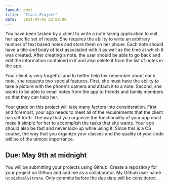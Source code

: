 ```yaml
---
layout: post
title:  "Class Project"
date:   2014-04-01 22:00:00
---
```


You have been tasked by a client to write a note taking application to suit her specific set of needs. She requires the ability to write an arbitrary number of text based notes and store them on her phone. Each note should have a title and body of text associated with it as well as the time at which it was created. After creating a note, the user should be able to go back and edit the information contained in it and also delete it from the list of notes in the app. 

Your client is very forgetful and to better help her remember about each note, she requests two special features. First, she must have the ability to take a picture with the phone's camera and attach it to a note. Second, she wants to be able to email notes from the app to friends and family members so that they can help her.

Your grade on this project will take many factors into consideration. First and foremost, your app needs to meet all of the requirements that the client has set forth. The way that you  organize the functionality of your app must make it simple for her to accomplish the tasks that she wants. Your app should also be fast and never lock-up while using it. Since this is a CS course, the way that you organize your classes and the quality of your code will be of the utmost importance.

## Due: May 9th at midnight

You will be submitting your projects using Github. Create a repository for your project on Github and add me as a collaborator. My Github user name is: `michaelvitrano`. Only commits before the due date will be considered. 